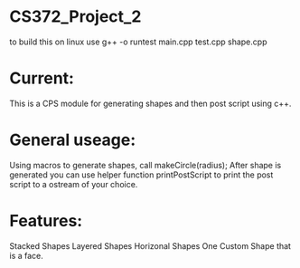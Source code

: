 # CS372_Project_2
to build this on linux use 
g++ -o runtest main.cpp test.cpp shape.cpp

# Current:
This is a CPS module for generating shapes and then post script using c++.
# General useage:
Using macros to generate shapes, call makeCircle(radius);
After shape is generated you can use helper function printPostScript to print the post script to a ostream of your choice.
# Features:
Stacked Shapes
Layered Shapes
Horizonal Shapes
One Custom Shape that is a face.
